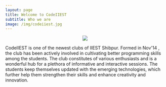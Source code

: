 ```yaml
---
layout: page
title: Welcome to CodeIIEST
subtitle: Who we are
image: /img/codeiiest.jpg
---
```


 
<div style="text-align:center" markdown="1">

![](https://qph.ec.quoracdn.net/main-qimg-44a4d3059230a6b5f374511233b37d71-c)

</div>


CodeIIEST is one of the newest clubs of IIEST Shibpur. Formed in Nov'14 , the club has been actively involved in cultivating better programming skills among the students. The club constitutes of various enthusiasts and is a wonderful hub for a plethora of informative and interactive sessions. The students keep themselves updated with the emerging technologies, which further help them strengthen their skills and enhance creativity and innovation.
